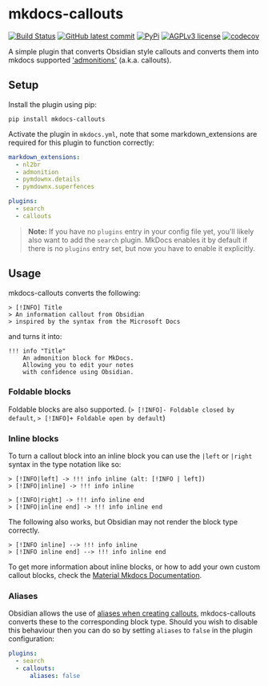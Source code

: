 # mkdocs-callouts
[![Build Status](https://img.shields.io/github/actions/workflow/status/sondregronas/mkdocs-callouts/CI.yml?branch=main)](https://github.com/sondregronas/mkdocs-callouts/)
[![GitHub latest commit](https://img.shields.io/github/last-commit/sondregronas/mkdocs-callouts)](https://github.com/sondregronas/mkdocs-callouts/commit/)
[![PyPi](https://img.shields.io/pypi/v/mkdocs-callouts)](https://pypi.org/project/mkdocs-callouts/)
[![AGPLv3 license](https://img.shields.io/github/license/sondregronas/mkdocs-callouts)](https://www.gnu.org/licenses/agpl-3.0.en.html)
[![codecov](https://codecov.io/gh/sondregronas/mkdocs-callouts/branch/main/graph/badge.svg?token=N5IDI7Q4NZ)](https://codecov.io/gh/sondregronas/mkdocs-callouts)

A simple plugin that converts Obsidian style callouts and converts them into mkdocs supported ['admonitions'](https://squidfunk.github.io/mkdocs-material/reference/admonitions/) (a.k.a. callouts).

## Setup
Install the plugin using pip:

`pip install mkdocs-callouts`

Activate the plugin in `mkdocs.yml`, note that some markdown_extensions are required for this plugin to function correctly:

```yaml
markdown_extensions:
  - nl2br
  - admonition
  - pymdownx.details
  - pymdownx.superfences

plugins:
  - search
  - callouts
```

> **Note:** If you have no `plugins` entry in your config file yet, you'll likely also want to add the `search` plugin. MkDocs enables it by default if there is no `plugins` entry set, but now you have to enable it explicitly.

## Usage
mkdocs-callouts converts the following:
```
> [!INFO] Title
> An information callout from Obsidian
> inspired by the syntax from the Microsoft Docs
```
and turns it into:
```
!!! info "Title"
    An admonition block for MkDocs.
    Allowing you to edit your notes
    with confidence using Obsidian.
```

### Foldable blocks
Foldable blocks are also supported. (`> [!INFO]- Foldable closed by default`, `> [!INFO]+ Foldable open by default`)

### Inline blocks
To turn a callout block into an inline block you can use the `|left` or `|right` syntax in the type notation like so:
```
> [!INFO|left] -> !!! info inline (alt: [!INFO | left])
> [!INFO|inline] -> !!! info inline

> [!INFO|right] -> !!! info inline end 
> [!INFO|inline end] -> !!! info inline end
```

The following also works, but Obsidian may not render the block type correctly.
```
> [!INFO inline] --> !!! info inline
> [!INFO inline end] --> !!! info inline end
```
To get more information about inline blocks, or how to add your own custom callout blocks, check the [Material Mkdocs Documentation](https://squidfunk.github.io/mkdocs-material/reference/admonitions/#inline-blocks).

### Aliases
Obsidian allows the use of [aliases when creating callouts](https://help.obsidian.md/How+to/Use+callouts#Types), mkdocs-callouts converts these to the corresponding block type. Should you wish to disable this behaviour then you can do so by setting `aliases` to `false` in the plugin configuration:
```yaml
plugins:
  - search
  - callouts:
      aliases: false
```
